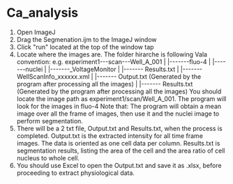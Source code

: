 # Ca_analysis
1. Open ImageJ
2. Drag the Segmenation.ijm to the ImageJ window
3. Click "run" located at the top of the window tap
4. Locate where the images are. The folder hirarche is following Vala convention:
e.g.
experiment1---scan---Well_A_001
                          |
                          |-------fluo-4
                          |
                          |-------nuclei
                          |
                          |-------_VoltageMonitor
                          |
                          |------- Results.txt
                          |
                          |------- WellScanInfo_xxxxxx.xml
                          |
                          |------- Output.txt (Generated by the program after processing all the images)
                          |
                          |------- Results.txt (Generated by the program after processing all the images)
You should locate the image path as experiment1/scan/Well_A_001.
The program will look for the images in fluo-4
Note that: The program will obtain a mean image over all the frame of images, then use it and the nuclei image to perform segmentation.
5. There will be a 2 txt file, Output.txt and Results.txt, when the process is completed.
Output.txt is the extracted intensity for all time frame images. The data is oriented as one cell data per column.
Results.txt is segmentation results, listing the area of the cell and the area ratio of cell nucleus to whole cell.
6. You should use Excel to open the Output.txt and save it as .xlsx, before proceeding to extract physiological data.

